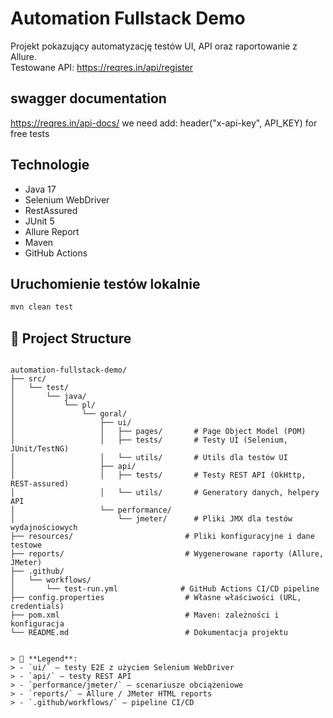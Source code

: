 # Automation Fullstack Demo

Projekt pokazujący automatyzację testów UI, API oraz raportowanie z Allure.  
Testowane API: https://reqres.in/api/register

## swagger documentation
https://reqres.in/api-docs/
we need add: 
header("x-api-key", API_KEY)
for free tests

## Technologie
- Java 17
- Selenium WebDriver
- RestAssured
- JUnit 5
- Allure Report
- Maven
- GitHub Actions

## Uruchomienie testów lokalnie

```bash
mvn clean test
````


## 📂 Project Structure

```

automation-fullstack-demo/
├── src/
│   └── test/
│       └── java/
│           └── pl/
│               └── goral/
│                   ├── ui/
│                   │   ├── pages/       # Page Object Model (POM)
│                   │   ├── tests/       # Testy UI (Selenium, JUnit/TestNG)
│                   │   └── utils/       # Utils dla testów UI
│                   ├── api/
│                   │   ├── tests/       # Testy REST API (OkHttp, REST-assured)
│                   │   └── utils/       # Generatory danych, helpery API
│                   └── performance/
│                       └── jmeter/      # Pliki JMX dla testów wydajnościowych
├── resources/                         # Pliki konfiguracyjne i dane testowe
├── reports/                           # Wygenerowane raporty (Allure, JMeter)
├── .github/
│   └── workflows/
│       └── test-run.yml              # GitHub Actions CI/CD pipeline
├── config.properties                  # Własne właściwości (URL, credentials)
├── pom.xml                            # Maven: zależności i konfiguracja
└── README.md                          # Dokumentacja projektu


> 📁 **Legend**:
> - `ui/` – testy E2E z użyciem Selenium WebDriver
> - `api/` – testy REST API
> - `performance/jmeter/` – scenariusze obciążeniowe
> - `reports/` – Allure / JMeter HTML reports
> - `.github/workflows/` – pipeline CI/CD
